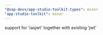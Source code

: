 ```yaml
---
"@sap-devx/app-studio-toolkit-types": minor
"app-studio-toolkit": minor
---
```


support for 'iasjwt' together with existing 'jwt'
